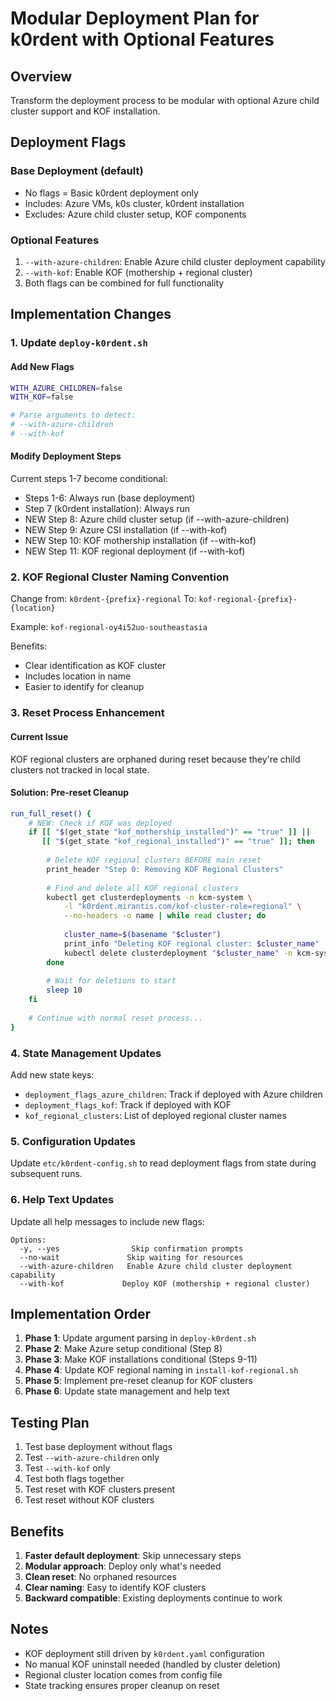# Modular Deployment Plan for k0rdent with Optional Features

## Overview
Transform the deployment process to be modular with optional Azure child cluster support and KOF installation.

## Deployment Flags

### Base Deployment (default)
- No flags = Basic k0rdent deployment only
- Includes: Azure VMs, k0s cluster, k0rdent installation
- Excludes: Azure child cluster setup, KOF components

### Optional Features
1. `--with-azure-children`: Enable Azure child cluster deployment capability
2. `--with-kof`: Enable KOF (mothership + regional cluster)
3. Both flags can be combined for full functionality

## Implementation Changes

### 1. Update `deploy-k0rdent.sh`

#### Add New Flags
```bash
WITH_AZURE_CHILDREN=false
WITH_KOF=false

# Parse arguments to detect:
# --with-azure-children
# --with-kof
```

#### Modify Deployment Steps
Current steps 1-7 become conditional:
- Steps 1-6: Always run (base deployment)
- Step 7 (k0rdent installation): Always run
- NEW Step 8: Azure child cluster setup (if --with-azure-children)
- NEW Step 9: Azure CSI installation (if --with-kof)
- NEW Step 10: KOF mothership installation (if --with-kof)
- NEW Step 11: KOF regional deployment (if --with-kof)

### 2. KOF Regional Cluster Naming Convention

Change from: `k0rdent-{prefix}-regional`
To: `kof-regional-{prefix}-{location}`

Example: `kof-regional-oy4i52uo-southeastasia`

Benefits:
- Clear identification as KOF cluster
- Includes location in name
- Easier to identify for cleanup

### 3. Reset Process Enhancement

#### Current Issue
KOF regional clusters are orphaned during reset because they're child clusters not tracked in local state.

#### Solution: Pre-reset Cleanup
```bash
run_full_reset() {
    # NEW: Check if KOF was deployed
    if [[ "$(get_state "kof_mothership_installed")" == "true" ]] || 
       [[ "$(get_state "kof_regional_installed")" == "true" ]]; then
        
        # Delete KOF regional clusters BEFORE main reset
        print_header "Step 0: Removing KOF Regional Clusters"
        
        # Find and delete all KOF regional clusters
        kubectl get clusterdeployments -n kcm-system \
            -l "k0rdent.mirantis.com/kof-cluster-role=regional" \
            --no-headers -o name | while read cluster; do
            
            cluster_name=$(basename "$cluster")
            print_info "Deleting KOF regional cluster: $cluster_name"
            kubectl delete clusterdeployment "$cluster_name" -n kcm-system --wait=false
        done
        
        # Wait for deletions to start
        sleep 10
    fi
    
    # Continue with normal reset process...
}
```

### 4. State Management Updates

Add new state keys:
- `deployment_flags_azure_children`: Track if deployed with Azure children
- `deployment_flags_kof`: Track if deployed with KOF
- `kof_regional_clusters`: List of deployed regional cluster names

### 5. Configuration Updates

Update `etc/k0rdent-config.sh` to read deployment flags from state during subsequent runs.

### 6. Help Text Updates

Update all help messages to include new flags:
```
Options:
  -y, --yes                Skip confirmation prompts
  --no-wait               Skip waiting for resources
  --with-azure-children   Enable Azure child cluster deployment capability
  --with-kof             Deploy KOF (mothership + regional cluster)
```

## Implementation Order

1. **Phase 1**: Update argument parsing in `deploy-k0rdent.sh`
2. **Phase 2**: Make Azure setup conditional (Step 8)
3. **Phase 3**: Make KOF installations conditional (Steps 9-11)
4. **Phase 4**: Update KOF regional naming in `install-kof-regional.sh`
5. **Phase 5**: Implement pre-reset cleanup for KOF clusters
6. **Phase 6**: Update state management and help text

## Testing Plan

1. Test base deployment without flags
2. Test `--with-azure-children` only
3. Test `--with-kof` only
4. Test both flags together
5. Test reset with KOF clusters present
6. Test reset without KOF clusters

## Benefits

1. **Faster default deployment**: Skip unnecessary steps
2. **Modular approach**: Deploy only what's needed
3. **Clean reset**: No orphaned resources
4. **Clear naming**: Easy to identify KOF clusters
5. **Backward compatible**: Existing deployments continue to work

## Notes

- KOF deployment still driven by `k0rdent.yaml` configuration
- No manual KOF uninstall needed (handled by cluster deletion)
- Regional cluster location comes from config file
- State tracking ensures proper cleanup on reset